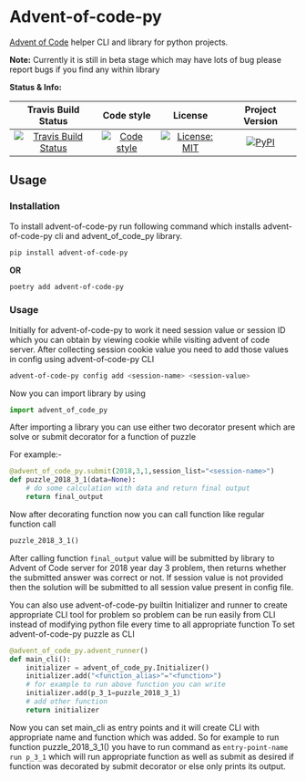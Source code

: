 # Advent-of-code-py
[Advent of Code][advent_of_code_link] helper CLI and library for python projects.

**Note:**
Currently it is still in beta stage which may have lots of bug please report bugs if you find any within library

**Status & Info:**

| Travis Build Status | Code style | License | Project Version |
| :---: | :---: | :---: | :---: |
| [![Travis Build Status][build_badge]][build_link] | [![Code style][black_badge]][black_link] | [![License: MIT][license_badge]][license_link] | [![PyPI][project_badge]][project_link] |

## Usage

### Installation
To install advent-of-code-py run following command which installs advent-of-code-py cli and advent_of_code_py library.
```bash
pip install advent-of-code-py
```

__OR__

```bash
poetry add advent-of-code-py
```

### Usage
Initially for advent-of-code-py to work it need session value or session ID which you can obtain by viewing cookie while visiting advent of code server.
After collecting session cookie value you need to add those values in config using advent-of-code-py CLI
```bash
advent-of-code-py config add <session-name> <session-value>
```

Now you can import library by using
```python
import advent_of_code_py
```

After importing a library you can use either two decorator present which are solve or submit decorator for a function of puzzle

For example:-
```python
@advent_of_code_py.submit(2018,3,1,session_list="<session-name>")
def puzzle_2018_3_1(data=None):
    # do some calculation with data and return final output
    return final_output
```

Now after decorating function now you can call function like regular function call
```python
puzzle_2018_3_1()
```
After calling function `final_output` value will be submitted by library to Advent of Code server for 2018 year day 3
problem, then returns whether the submitted answer was correct or not. If session value is not provided then
the solution will be submitted to all session value present in config file.

You can also use advent-of-code-py builtin Initializer and runner to create appropriate CLI tool for problem so
problem can be run easily from CLI instead of modifying python file every time to all appropriate function
To set advent-of-code-py puzzle as CLI
```python
@advent_of_code_py.advent_runner()
def main_cli():
    initializer = advent_of_code_py.Initializer()
    initializer.add("<function_alias>"="<function>")
    # for example to run above function you can write
    initializer.add(p_3_1=puzzle_2018_3_1)
    # add other function
    return initializer
```
Now you can set main_cli as entry points and it will create CLI with appropriate name and function which was added.
So for example to run function puzzle_2018_3_1() you have to run command as `entry-point-name run p_3_1` which
will run appropriate function as well as submit as desired if function was decorated by submit decorator or else only
prints its output.

[advent_of_code_link]: https://adventofcode.com

[build_badge]: https://img.shields.io/travis/com/iamsauravsharma/advent-of-code-py.svg?logo=travis
[build_link]: https://travis-ci.com/iamsauravsharma/advent-of-code-py

[black_badge]: https://img.shields.io/badge/code%20style-black-000000.svg
[black_link]: https://github.com/ambv/black

[license_badge]: https://img.shields.io/github/license/iamsauravsharma/advent-of-code-py.svg
[license_link]: LICENSE

[project_badge]: https://img.shields.io/pypi/v/advent-of-code-py?color=blue&logo=python
[project_link]: https://pypi.org/project/advent-of-code-py
